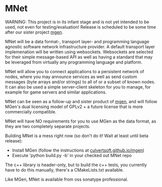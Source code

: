 MNet
====

WARNING: This project is in its infant stage and is not yet intended to be used, not even for testing/evaluation! Release is scheduled to be some time after our sister project [mgen](https://github.com/culvertsoft/mgen).

MNet will be a data format-, transport layer- and programming language agnostic software network infrastructure provider. A default transport layer implemenation will be written using websockets. Websockets are selected for their simple message-based API as well as having a standard that may be leveraged from virtually any programming language and platform.

MNet will allow you to connect applications to a persistent network of nodes, where you may announce services as well as send custom messages (byte arrays and/or strings) to all of or a subset of known nodes. It can also be used a simple server-client skeleton for you to manage, for example for game servers and similar applications.

MNet can be seen as a follow-up and sister product of [mgen](https://github.com/culvertsoft/mgen), and will follow MGen's dual licensing model of GPLv2 + a future license that is more commercially compatible.

MNet will have NO requirements for you to use MGen as the data format, as they are two completely separate projects.

Building MNet is a mess right now (so don't do it! Wait at least until beta release):
  * Install MGen (follow the instructions at [culvertsoft.github.io/mgen](culvertsoft.github.io/mgen))
  * Execute 'python build.py -b' in your checked out MNet repo

The c++ library is header-only, but to build the c++ tests, you currently have to do this manually, there's a CMakeLists.txt available.

Like MGen, MNet is available from oss sonatype professional.

